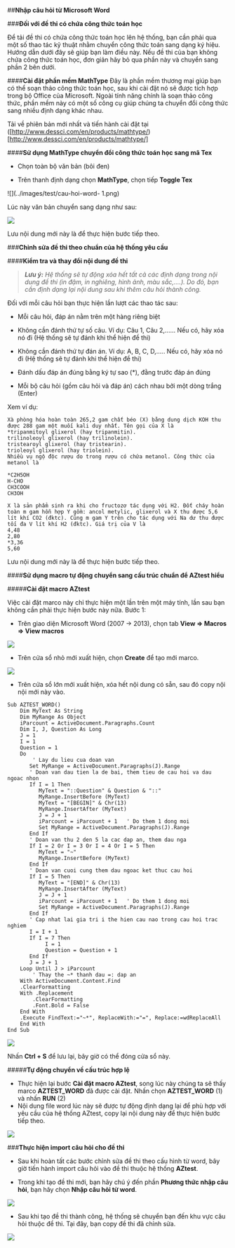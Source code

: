 ##**Nhập câu hỏi từ Microsoft Word**

###**Đối với đề thi có chứa công thức toán học**

Để tải đề thi có chứa công thức toán học lên hệ thống, bạn cần phải qua một số thao tác kỹ thuật nhằm chuyển công thức toán sang dạng ký hiệu. Hướng dẫn dưới đây sẽ giúp bạn làm điều này. Nếu đề thi của bạn không chứa công thức toán học, đơn giản hãy bỏ qua phần này và chuyển sang phần 2 bên dưới.

####**Cài đặt phần mềm MathType**
Đây là phần mềm thương mại giúp bạn có thể soạn thảo công thức toán học, sau khi cài đặt nó sẽ được tích hợp trong bộ Office của Microsoft. Ngoài tính năng chính là soạn thảo công thức, phần mềm này có một số công cụ giúp chúng ta chuyển đổi công thức sang nhiều định dạng khác nhau.

Tải về phiên bản mới nhất và tiến hành cài đặt tại ([http://www.dessci.com/en/products/mathtype/)[http://www.dessci.com/en/products/mathtype/]

####**Sử dụng MathType chuyển đổi công thức toán học sang mã Tex**
- Chọn toàn bộ văn bản (bôi đen)

- Trên thanh định dạng chọn **MathType**, chọn tiếp **Toggle Tex**

![](../images/test/cau-hoi-word- 1.png)

Lúc này văn bản chuyển sang dạng như sau:

![](../images/test/cau-hoi-word-2.png)

Lưu nội dung mới này là để thực hiện bước tiếp theo.

###**Chỉnh sửa đề thi theo chuẩn của hệ thống yêu cầu**

####**Kiểm tra và thay đổi nội dung đề thi**

>***Lưu ý:** Hệ thống sẽ tự động xóa hết tất cả các định dạng trong nội dung đề thi (in đậm, in nghiêng, hình ảnh, màu sắc,....). Do đó, bạn cần định dạng lại nội dung sau khi thêm câu hỏi thành công.*

Đối với mỗi câu hỏi bạn thực hiện lần lượt các thao tác sau:

-	Mỗi câu hỏi, đáp án nằm trên một hàng riêng biệt

-	Không cần đánh thứ tự số câu. Ví dụ: Câu 1, Câu 2,...... Nếu có, hãy xóa nó đi (Hệ thống sẽ tự đánh khi thể hiện đề thi)

-	Không cần đánh thứ tự đán án. Ví dụ: A, B, C, D,..... Nếu có, hãy xóa nó đi (Hệ thống sẽ tự đánh khi thể hiện đề thi)

-	Đánh dấu đáp án đúng bằng ký tự sao (*), đằng trước đáp án đúng

-	Mỗi bộ câu hỏi (gồm câu hỏi và đáp án) cách nhau bởi một dòng trắng (Enter)

Xem ví dụ:

```
Xà phòng hóa hoàn toàn 265,2 gam chất béo (X) bằng dung dịch KOH thu được 288 gam một muối kali duy nhất. Tên gọi của X là
*tripanmitoyl glixerol (hay tripanmitin).
trilinoleoyl glixerol (hay trilinolein).
tristearoyl glixerol (hay tristearin).
trioleoyl glixerol (hay triolein).
Nhiều vụ ngộ độc rượu do trong rượu có chứa metanol. Công thức của metanol là

*C2H5OH	
H-CHO	
CH3COOH	
CH3OH

X là sản phẩm sinh ra khi cho fructozơ tác dụng với H2. Đốt cháy hoàn toàn m gam hỗn hợp Y gồm: ancol metylic, glixerol và X thu được 5,6 lít khí CO2 (đktc). Cũng m gam Y trên cho tác dụng với Na dư thu được tối đa V lít khí H2 (đktc). Giá trị của V là
4,48
2,80	
*3,36	
5,60
```
Lưu nội dung mới này là để thực hiện bước tiếp theo.

####**Sử dụng macro tự động chuyển sang cấu trúc chuẩn để AZtest hiểu**

#####**Cài đặt macro AZtest**

Việc cài đặt marco này chỉ thực hiện một lần trên một máy tính, lần sau bạn không cần phải thực hiện bước này nữa.
Bước 1:
- Trên giao diện Microsoft Word (2007 -> 2013), chọn tab **View => Macros => View macros**

![](../images/test/cau-hoi-word-3.png)


- Trên cửa sổ nhỏ mới xuất hiện, chọn **Create** để tạo mới marco.

![](../images/test/cau-hoi-word-4.png)


- Trên cửa sổ lớn mới xuất hiện, xóa hết nội dung có sẵn, sau đó copy nội nội mới này vào.

```
Sub AZTEST_WORD()
    Dim MyText As String
    Dim MyRange As Object
    iParcount = ActiveDocument.Paragraphs.Count
    Dim I, J, Question As Long
    J = 1
    I = 1
    Question = 1
    Do
        ' Lay du lieu cua doan van
       Set MyRange = ActiveDocument.Paragraphs(J).Range
       ' Doan van dau tien la de bai, them tieu de cau hoi va dau ngoac nhon
       If I = 1 Then
          MyText = "::Question" & Question & "::"
          MyRange.InsertBefore (MyText)
          MyText = "[BEGIN]" & Chr(13)
          MyRange.InsertAfter (MyText)
          J = J + 1
          iParcount = iParcount + 1   ' Do them 1 dong moi
          Set MyRange = ActiveDocument.Paragraphs(J).Range
       End If
       ' Doan van thu 2 den 5 la cac dap an, them dau nga
       If I = 2 Or I = 3 Or I = 4 Or I = 5 Then
          MyText = "~"
          MyRange.InsertBefore (MyText)
       End If
       ' Doan van cuoi cung them dau ngoac ket thuc cau hoi
       If I = 5 Then
          MyText = "[END]" & Chr(13)
          MyRange.InsertAfter (MyText)
          J = J + 1
          iParcount = iParcount + 1   ' Do them 1 dong moi
          Set MyRange = ActiveDocument.Paragraphs(J).Range
       End If
       ' Cap nhat lai gia tri i the hien cau nao trong cau hoi trac nghiem
       I = I + 1
       If I = 7 Then
            I = 1
            Question = Question + 1
       End If
       J = J + 1
    Loop Until J > iParcount
        ' Thay the ~* thanh dau =: dap an
    With ActiveDocument.Content.Find
    .ClearFormatting
    With .Replacement
        .ClearFormatting
        .Font.Bold = False
    End With
    .Execute FindText:="~*", ReplaceWith:="=", Replace:=wdReplaceAll
    End With
End Sub
```
![](../images/test/cau-hoi-word-5.png)

Nhấn **Ctrl + S** để lưu lại, bây giờ có thể đóng cửa sổ này.

#####**Tự động chuyển về cấu trúc hợp lệ**

- Thực hiện lại bước **Cài đặt macro AZtest**, song lúc này chúng ta sẽ thấy marco **AZTEST_WORD** đã được cài đặt. Nhấn chọn **AZTEST_WORD** (1) và nhấn **RUN** (2)
- Nội dung file word lúc này sẽ được tự động định dạng lại để phù hợp với yêu cầu của hệ thống AZtest, copy lại nội dung này để thực hiện bước tiếp theo.

![](../images/test/cau-hoi-word-6.png)

###**Thực hiện import câu hỏi cho đề thi**

- Sau khi hoàn tất các bước chỉnh sửa đề thi theo cấu hình từ word, bây giờ tiến hành import câu hỏi vào đề thi thuộc hệ thống **AZtest**. 

- Trong khi tạo đề thi mới, bạn hãy chú ý đến phần **Phương thức nhập câu hỏi**, bạn hãy chọn **Nhập câu hỏi từ word**.


![](../images/test/cau-hoi-word-7.png) 

- Sau khi tạo đề thi thành công, hệ thống sẽ chuyển bạn đến khu vực câu hỏi thuộc đề thi. Tại đây, bạn copy đề thi đã chỉnh sửa.
 
![](../images/test/cau-hoi-word-8.png) 









